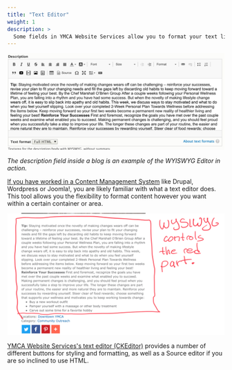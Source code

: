 ```yaml
---
title: "Text Editor"
weight: 1
description: >
  Some fields in YMCA Website Services allow you to format your text like in a Word doc. This feature is called [the Text Editor or WYSIWYG (What Your See Is What You Get)](https://ckeditor.com).
---
```


![blog-description__text-editor|690x307](../../../../../assets/img/dd630632ed4ea5876a15d65709946e420ffb84d1.png)

*The description field inside a blog is an example of the WYISWYG Editor in action.*

[If you have worked in a Content Management System](https://www.optimizely.com/optimization-glossary/content-management-system/) like Drupal, Wordpress or Joomla!, you are likely familiar with what a text editor does. This tool allows you the flexibility to format content however you want within a certain container or area.

![blog-description_text-editor-example|690x385](../../../../../assets/img/4e7d30e968474e737d679c2f2a9081a91bc8d9c0.png)

[YMCA Website Services's text editor (CKEditor)](https://ckeditor.com/ckeditor-4/demo/#article) provides a number of different buttons for styling and formatting, as well as a Source editor if you are so inclined to use HTML.
